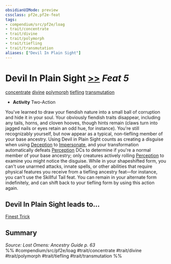 ```yaml
---
obsidianUIMode: preview
cssclass: pf2e,pf2e-feat
tags:
- compendium/src/pf2e/loag
- trait/concentrate
- trait/divine
- trait/polymorph
- trait/tiefling
- trait/transmutation
aliases: ["Devil In Plain Sight"]
---
```

# Devil In Plain Sight  [>>](/rules/core-rulebook/chapter-9-playing-the-game.md#Actions "Two-Action") *Feat 5*  
[concentrate](/rules/traits/concentrate.md)  [divine](/rules/traits/divine.md)  [polymorph](/rules/traits/polymorph.md)  [tiefling](/rules/traits/tiefling-b1.md)  [transmutation](/rules/traits/transmutation.md)  

- **Activity** Two-Action

You've learned to draw your fiendish nature into a small ball of corruption and hide it in your soul. Your obviously fiendish traits disappear, including any tails, horns, and cloven hooves, though hints remain (claws turn into jagged nails or eyes retain an odd hue, for instance). You're still recognizably yourself, but now appear as a typical, non-tiefling member of your base ancestry. Using Devil in Plain Sight counts as creating a disguise when using [Deception](/compendium/skills.md#Deception) to [Impersonate](/rules/actions/impersonate.md), and your transformation automatically defeats [Perception](/compendium/skills.md#Perception) DCs to determine if you're a normal member of your base ancestry; only creatures actively rolling [Perception](/compendium/skills.md#Perception) to examine you might notice the disguise. While in your shapeshifted form, you can't use unarmed attacks, innate spells, or other abilities that require physical features you receive from a tiefling ancestry feat—for instance, you can't use the Skillful Tail feat. You can remain in your alternate form indefinitely, and can shift back to your tiefling form by using this action again.

## Devil In Plain Sight leads to...

[Finest Trick](/compendium/feats/finest-trick-loag.md)

## Summary

*Source: Lost Omens: Ancestry Guide p. 63*  
%% #compendium/src/pf2e/loag #trait/concentrate #trait/divine #trait/polymorph #trait/tiefling #trait/transmutation %%